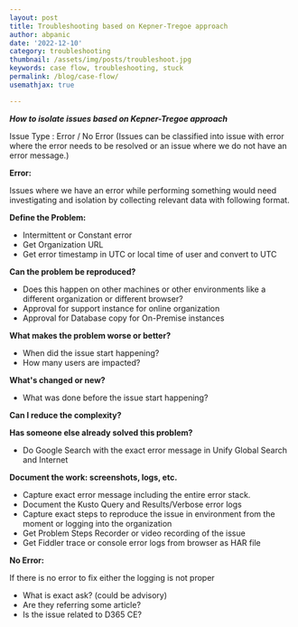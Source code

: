 ```yaml
---
layout: post
title: Troubleshooting based on Kepner-Tregoe approach
author: abpanic
date: '2022-12-10'
category: troubleshooting
thumbnail: /assets/img/posts/troubleshoot.jpg
keywords: case flow, troubleshooting, stuck
permalink: /blog/case-flow/
usemathjax: true

---
```


***How to isolate issues based on Kepner-Tregoe approach***

Issue Type : Error / No Error
(Issues can be classified into issue with error where the error needs to be resolved or an issue where we do not have an error message.)

**Error:**

Issues where we have an error while performing something would need investigating and isolation by collecting relevant data with following format.

**Define the Problem:**
+ Intermittent or Constant error
+ Get Organization URL
+ Get error timestamp in UTC or local time of user and convert to UTC

**Can the problem be reproduced?**
+ Does this happen on other machines or other environments like a different organization or different browser?
+ Approval for support instance for online organization
+ Approval for Database copy for On-Premise instances  	

**What makes the problem worse or better?**  
+ When did the issue start happening?  
+ How many users are impacted?	


**What's changed or new?**  
+ What was done before the issue start happening?


**Can I reduce the complexity?** 



**Has someone else already solved this problem?**
+ Do Google Search with the exact error message in Unify Global Search and Internet


**Document the work: screenshots, logs, etc.**
+ Capture exact error message including the entire error stack.
+ Document the Kusto Query and Results/Verbose error logs
+ Capture exact steps to reproduce the issue in environment from the moment or logging into the organization
+ Get Problem Steps Recorder or video recording of the issue
+ Get Fiddler trace or console error logs from browser as HAR file



**No Error:**

If there is no error to fix either the logging is not proper 
+ What is exact ask? (could be advisory)
+ Are they referring some article?
+ Is the issue related to D365 CE?
